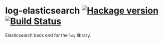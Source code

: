 # log-elasticsearch [![Hackage version](https://img.shields.io/hackage/v/log-elasticsearch.svg?label=Hackage)](https://hackage.haskell.org/package/log-elasticsearch) [![Build Status](https://secure.travis-ci.org/scrive/log.svg?branch=master)](http://travis-ci.org/scrive/log)

Elasticsearch back end for the `log` library.
